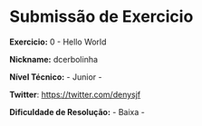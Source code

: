 # Submissão de Exercicio

**Exercicio:** 0 - Hello World

**Nickname:** dcerbolinha

**Nível Técnico:** - Junior -

**Twitter**: https://twitter.com/denysjf 

**Dificuldade de Resolução:** - Baixa -
